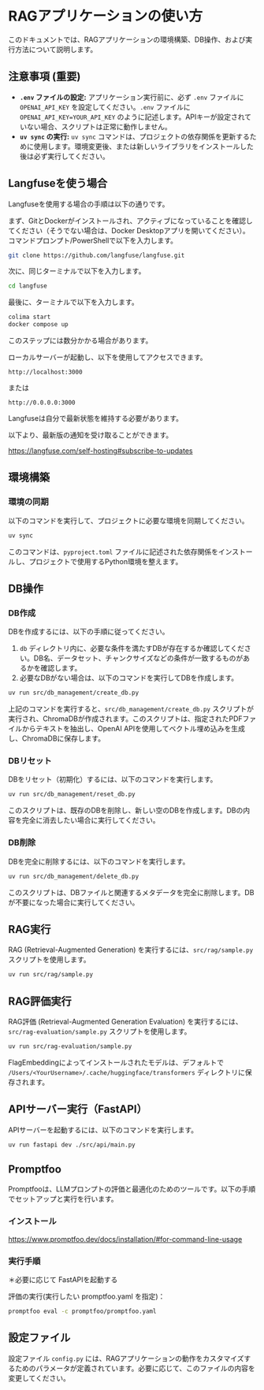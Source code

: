# RAGアプリケーションの使い方

このドキュメントでは、RAGアプリケーションの環境構築、DB操作、および実行方法について説明します。

## 注意事項 (重要)

- **`.env` ファイルの設定:** アプリケーション実行前に、必ず `.env` ファイルに `OPENAI_API_KEY` を設定してください。`.env` ファイルに `OPENAI_API_KEY=YOUR_API_KEY` のように記述します。APIキーが設定されていない場合、スクリプトは正常に動作しません。
- **`uv sync` の実行:** `uv sync` コマンドは、プロジェクトの依存関係を更新するために使用します。環境変更後、または新しいライブラリをインストールした後は必ず実行してください。

## Langfuseを使う場合

Langfuseを使用する場合の手順は以下の通りです。

まず、GitとDockerがインストールされ、アクティブになっていることを確認してください（そうでない場合は、Docker Desktopアプリを開いてください）。
コマンドプロンプト/PowerShellで以下を入力します。

```bash
git clone https://github.com/langfuse/langfuse.git
```

次に、同じターミナルで以下を入力します。

```bash
cd langfuse
```

最後に、ターミナルで以下を入力します。

```bash
colima start
docker compose up
```

このステップには数分かかる場合があります。

ローカルサーバーが起動し、以下を使用してアクセスできます。

```
http://localhost:3000
```

または

```
http://0.0.0.0:3000
```

Langfuseは自分で最新状態を維持する必要があります。

以下より、最新版の通知を受け取ることができます。

https://langfuse.com/self-hosting#subscribe-to-updates

## 環境構築

### 環境の同期

以下のコマンドを実行して、プロジェクトに必要な環境を同期してください。

```bash
uv sync
```

このコマンドは、`pyproject.toml` ファイルに記述された依存関係をインストールし、プロジェクトで使用するPython環境を整えます。

## DB操作

### DB作成

DBを作成するには、以下の手順に従ってください。

1.  `db` ディレクトリ内に、必要な条件を満たすDBが存在するか確認してください。DB名、データセット、チャンクサイズなどの条件が一致するものがあるかを確認します。
2.  必要なDBがない場合は、以下のコマンドを実行してDBを作成します。

```bash
uv run src/db_management/create_db.py
```

上記のコマンドを実行すると、`src/db_management/create_db.py` スクリプトが実行され、ChromaDBが作成されます。このスクリプトは、指定されたPDFファイルからテキストを抽出し、OpenAI APIを使用してベクトル埋め込みを生成し、ChromaDBに保存します。

### DBリセット

DBをリセット（初期化）するには、以下のコマンドを実行します。

```bash
uv run src/db_management/reset_db.py
```

このスクリプトは、既存のDBを削除し、新しい空のDBを作成します。DBの内容を完全に消去したい場合に実行してください。

### DB削除

DBを完全に削除するには、以下のコマンドを実行します。

```bash
uv run src/db_management/delete_db.py
```

このスクリプトは、DBファイルと関連するメタデータを完全に削除します。DBが不要になった場合に実行してください。

## RAG実行

RAG (Retrieval-Augmented Generation) を実行するには、`src/rag/sample.py` スクリプトを使用します。

```bash
uv run src/rag/sample.py
```

## RAG評価実行

RAG評価 (Retrieval-Augmented Generation Evaluation) を実行するには、`src/rag-evaluation/sample.py` スクリプトを使用します。

```bash
uv run src/rag-evaluation/sample.py
```

FlagEmbeddingによってインストールされたモデルは、デフォルトで `/Users/<YourUsername>/.cache/huggingface/transformers` ディレクトリに保存されます。

## APIサーバー実行（FastAPI）

APIサーバーを起動するには、以下のコマンドを実行します。

```bash
uv run fastapi dev ./src/api/main.py
```

## Promptfoo

Promptfooは、LLMプロンプトの評価と最適化のためのツールです。以下の手順でセットアップと実行を行います。

### インストール

https://www.promptfoo.dev/docs/installation/#for-command-line-usage

### 実行手順

＊必要に応じて FastAPIを起動する

評価の実行(実行したい promptfoo.yaml を指定)：
```bash
promptfoo eval -c promptfoo/promptfoo.yaml
```

## 設定ファイル

設定ファイル `config.py` には、RAGアプリケーションの動作をカスタマイズするためのパラメータが定義されています。必要に応じて、このファイルの内容を変更してください。
